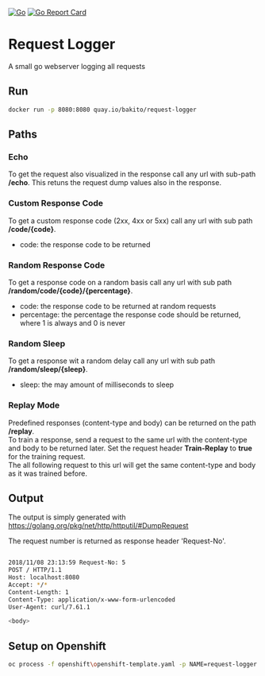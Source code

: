 [![Go](https://github.com/bakito/request-logger/actions/workflows/go.yml/badge.svg)](https://github.com/bakito/request-logger/actions/workflows/go.yml)
[![Go Report Card](https://goreportcard.com/badge/github.com/bakito/request-logger)](https://goreportcard.com/report/github.com/bakito/request-logger)

# Request Logger

A small go webserver logging all requests

## Run

```bash
docker run -p 8080:8080 quay.io/bakito/request-logger
```

## Paths

### Echo

To get the request also visualized in the response call any url with sub-path **/echo**. This retuns the request dump values also in the response.

### Custom Response Code

To get a custom response code (2xx, 4xx or 5xx) call any url with sub path **/code/{code}**.

- code: the response code to be returned

### Random Response Code

To get a response code on a random basis call any url with sub path **/random/code/{code}/{percentage}**.

- code: the response code to be returned at random requests
- percentage: the percentage the response code should be returned, where 1 is always and 0 is never

### Random Sleep

To get a response wit a random delay call any url with sub path **/random/sleep/{sleep}**.

- sleep: the may amount of milliseconds to sleep

### Replay Mode

Predefined responses (content-type and body) can be returned on the path **/replay**.  
To train a response, send a request to the same url with the content-type and body to be returned later. Set the request header **Train-Replay** to **true** for the training request.  
The all following request to this url will get the same content-type and body as it was trained before.


## Output

The output is simply generated with https://golang.org/pkg/net/http/httputil/#DumpRequest

The request number is returned as response header 'Request-No'.

```bash

2018/11/08 23:13:59 Request-No: 5
POST / HTTP/1.1
Host: localhost:8080
Accept: */*
Content-Length: 1
Content-Type: application/x-www-form-urlencoded
User-Agent: curl/7.61.1

<body>
```

## Setup on Openshift

```bash
oc process -f openshift\openshift-template.yaml -p NAME=request-logger | oc apply -f -

```
